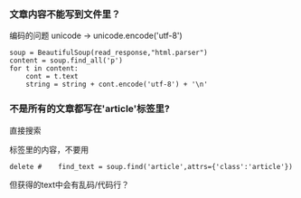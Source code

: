 ### 文章内容不能写到文件里？
编码的问题 unicode -> unicode.encode('utf-8') 
```
soup = BeautifulSoup(read_response,"html.parser")
content = soup.find_all('p')
for t in content:
	cont = t.text
	string = string + cont.encode('utf-8') + '\n'
```
### 不是所有的文章都写在'article'标签里?
直接搜索<p>标签里的内容，不要用<article>
```
delete # 	find_text = soup.find('article',attrs={'class':'article'})
```
但获得的text中会有乱码/代码行？

